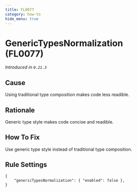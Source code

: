 ```yaml
---
title: FL0077
category: how-to
hide_menu: true
---
```


# GenericTypesNormalization (FL0077)

*Introduced in `0.21.3`*

## Cause

Using traditional type composition makes code less readible.

## Rationale

Generic type style makes code concise and readible.

## How To Fix

Use generic type style instead of traditional type composition.

## Rule Settings

    {
        "genericTypesNormalization": { "enabled": false },
    }